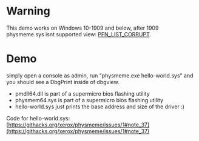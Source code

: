 # Warning

This demo works on Windows 10-1909 and below, after 1909 physmeme.sys isnt supported view: [PFN_LIST_CORRUPT](https://githacks.org/xerox/physmeme/issues/2).

# Demo

simply open a console as admin, run "physmeme.exe hello-world.sys" and you should see a DbgPrint inside of dbgview. 

- pmdll64.dll is part of a supermicro bios flashing utility
- physmem64.sys is part of a supermicro bios flashing utility
- hello-world.sys just prints the base address and size of the driver :)



Code for hello-world.sys: [https://githacks.org/xerox/physmeme/issues/1#note_37](https://githacks.org/xerox/physmeme/issues/1#note_37)